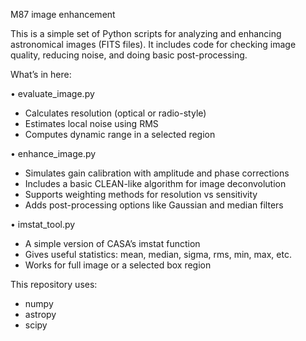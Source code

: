 M87 image enhancement

This is a simple set of Python scripts for analyzing and enhancing astronomical images (FITS files). 
It includes code for checking image quality, reducing noise, and doing basic post-processing.

What’s in here:

• evaluate_image.py  
  - Calculates resolution (optical or radio-style)
  - Estimates local noise using RMS
  - Computes dynamic range in a selected region

• enhance_image.py  
  - Simulates gain calibration with amplitude and phase corrections
  - Includes a basic CLEAN-like algorithm for image deconvolution
  - Supports weighting methods for resolution vs sensitivity
  - Adds post-processing options like Gaussian and median filters

• imstat_tool.py  
  - A simple version of CASA’s imstat function
  - Gives useful statistics: mean, median, sigma, rms, min, max, etc.
  - Works for full image or a selected box region

This repository uses:

- numpy
- astropy
- scipy
